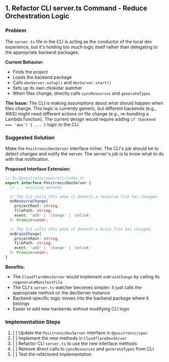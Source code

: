 ## 1. Refactor CLI server.ts Command - Reduce Orchestration Logic

### Problem

The `server.ts` file in the CLI is acting as the conductor of the local dev experience, but it's holding too much logic itself rather than delegating to the appropriate backend packages.

**Current Behavior:**

- Finds the project
- Loads the backend package
- Calls `devServer.setup()` and `devServer.start()`
- Sets up its own chokidar watcher
- When files change, directly calls `syncResources` and `generateTypes`

**The Issue:**
The CLI is making assumptions about what should happen when files change. This logic is currently generic, but different backends (e.g., AWS) might need different actions on file change (e.g., re-bundling a Lambda function). The current design would require adding `if (backend === 'aws') { ... }` logic to the CLI.

### Suggested Solution

Make the `PositronicDevServer` interface richer. The CLI's job should be to detect changes and notify the server. The server's job is to know what to do with that notification.

**Proposed Interface Extension:**

```typescript
// In @positronic/spec/src/index.ts
export interface PositronicDevServer {
  // ... existing methods

  // The CLI calls this when it detects a resource file has changed.
  onResourceChange(
    projectRoot: string,
    filePath: string,
    event: 'add' | 'change' | 'unlink'
  ): Promise<void>;

  // The CLI calls this when it detects a brain file has changed.
  onBrainChange(
    projectRoot: string,
    filePath: string,
    event: 'add' | 'change' | 'unlink'
  ): Promise<void>;
}
```

**Benefits:**

- The `CloudflareDevServer` would implement `onBrainChange` by calling its `regenerateManifestFile`
- The CLI's `server.ts` watcher becomes simpler: it just calls the appropriate method on the devServer instance
- Backend-specific logic moves into the backend package where it belongs
- Easier to add new backends without modifying CLI logic

### Implementation Steps

1. [ ] Update the `PositronicDevServer` interface in `@positronic/spec`
2. [ ] Implement the new methods in `CloudflareDevServer`
3. [ ] Refactor CLI `server.ts` to use the new interface methods
4. [ ] Remove direct calls to `syncResources` and `generateTypes` from CLI
5. [ ] Test the refactored implementation
